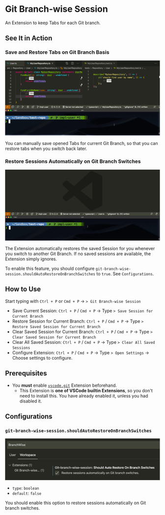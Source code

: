 # Git Branch-wise Session

An Extension to keep Tabs for each Git branch.

## See It in Action

### Save and Restore Tabs on Git Branch Basis

![Manual Save and Restore for Current Branch](./assets/save-and-restore.gif)

You can manually save opened Tabs for current Git Branch, so that you can restore tabs when you switch back later.

### Restore Sessions Automatically on Git Branch Switches

![Auto Restore on Branch Switches](./assets/auto-restore.gif)

The Extension automatically restores the saved Session for you whenever you switch to another Git Branch. If no saved sessions are available, the Extension simply ignores.

To enable this feature, you should configure `git-branch-wise-session.shouldAutoRestoreOnBranchSwitches` to `true`. See `Configurations`.

## How to Use

Start typing with `Ctrl + P` or `Cmd + P` → `> Git Branch-wise Session`

- Save Current Session: `Ctrl + P` / `Cmd + P` → Type `> Save Session for Current Branch`
- Restore Session for Current Branch: `Ctrl + P` / `Cmd + P` → Type `> Restore Saved Session for Current Branch`
- Clear Saved Session for Current Branch: `Ctrl + P` / `Cmd + P` → Type `> Clear Saved Session for Current Branch`
- Clear All Saved Session: `Ctrl + P` / `Cmd + P` → Type `> Clear All Saved Sessions`
- Configure Extension: `Ctrl + P` / `Cmd + P` → Type `> Open Settings` → Choose settings to configure.

## Prerequisites

- You **must** enable [`vscode.git`](vscode:extension/vscode.git) Extension beforehand.
  - This Extension is **one of VSCode builtin Extensions**, so you don't need to install this. You have already enabled it, unless you had disabled it.

## Configurations

### `git-branch-wise-session.shouldAutoRestoreOnBranchSwitches`

![Settings](./assets/settings.png)

- `type`: `boolean`
- `default`: `false`

You should enable this option to restore sessions automatically on Git branch switches.
